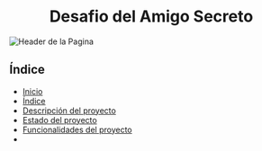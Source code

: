 <h1 align="center" class="InicioReadme">Desafio del Amigo Secreto</h1>

![Header de la Pagina](https://github.com/user-attachments/assets/af78aa75-7880-4af9-9c29-973637db1c2a)

## Índice

* [Inicio](#InicioReadme)
* [Índice](#Índice)
* [Descripción del proyecto](#descripción-del-proyecto)
* [Estado del proyecto](#Estado-del-proyecto)
* [Funcionalidades del proyecto](#funcionalidades-del-proyecto)
* 

